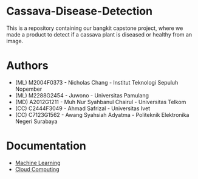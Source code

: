 # Cassava-Disease-Detection
This is a repository containing our bangkit capstone project, where we made a product to detect if a cassava plant is diseased or healthy from an image.

# Authors
* (ML) M2004F0373 - Nicholas Chang - Institut Teknologi Sepuluh Nopember
* (ML) M2288G2454 - Juwono - Universitas Pamulang
* (MD) A2012G1211 - Muh Nur Syahbanul Chairul - Universitas Telkom
* (CC) C2444F3049 - Ahmad Safrizal  - Universitas Ivet
* (CC) C7123G1562 - Awang Syahsiah Adyatma  - Politeknik Elektronika Negeri Surabaya

# Documentation
* [Machine Learning](https://github.com/C22-PC406/Cassava-Disease-Detection/tree/main/Machine%20Learning)
* [Cloud Computing](https://github.com/C22-PC406/Cassava-Disease-Detection/tree/main/backend)
